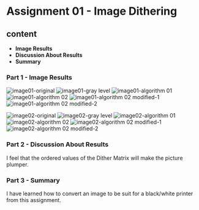 # Assignment 01 - Image Dithering
## content
+ **Image Results**
+ **Discussion About Results**
+ **Summary**

### Part 1 - Image Results
![image01-original](https://github.com/WinterPu/Exercise/blob/master/Image_Dithering/---%20Result%20Images%20---/Image%2001/Original.jpg)
![image01-gray level](https://github.com/WinterPu/Exercise/blob/master/Image_Dithering/---%20Result%20Images%20---/Image%2001/Gray%20Level%20Image%20Original.jpg)
![image01-algorithm 01](https://github.com/WinterPu/Exercise/blob/master/Image_Dithering/---%20Result%20Images%20---/Image%2001/Dithered%20Image%2001%20Original.jpg)
![image01-algorithm 02](https://github.com/WinterPu/Exercise/blob/master/Image_Dithering/---%20Result%20Images%20---/Image%2001/Dithered%20Image%2002%20Original.jpg)
![image01-algorithm 02 modified-1](https://github.com/WinterPu/Exercise/blob/master/Image_Dithering/---%20Result%20Images%20---/Image%2001/Dithered%20Image%20modified-1%2002%20Original.jpg)
![image01-algorithm 02 modified-2](https://github.com/WinterPu/Exercise/blob/master/Image_Dithering/---%20Result%20Images%20---/Image%2001/Dithered%20Image%20modified-2%2002%20Original.jpg)

![image02-original](https://github.com/WinterPu/Exercise/blob/master/Image_Dithering/---%20Result%20Images%20---/Image%2002/Original.jpg)
![image02-gray level](https://github.com/WinterPu/Exercise/blob/master/Image_Dithering/---%20Result%20Images%20---/Image%2002/Gray%20Level%20Image%20Original.jpg)
![image02-algorithm 01](https://github.com/WinterPu/Exercise/blob/master/Image_Dithering/---%20Result%20Images%20---/Image%2002/Dithered%20Image%2001%20Original.jpg)
![image02-algorithm 02](https://github.com/WinterPu/Exercise/blob/master/Image_Dithering/---%20Result%20Images%20---/Image%2002/Dithered%20Image%2002%20Original.jpg)
![image02-algorithm 02 modified-1](https://github.com/WinterPu/Exercise/blob/master/Image_Dithering/---%20Result%20Images%20---/Image%2002/Dithered%20Image%20modified-1%2002%20Original.jpg)
![image02-algorithm 02 modified-2](https://github.com/WinterPu/Exercise/blob/master/Image_Dithering/---%20Result%20Images%20---/Image%2002/Dithered%20Image%20modified-2%2002%20Original.jpg)

### Part 2 - Discussion About Results

I feel that the ordered values of the Dither Matrix will make the picture plumper.

### Part 3 - Summary
I have learned how to convert an image to be suit for a black/white printer from this assignment.
